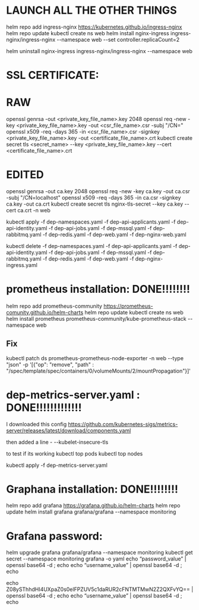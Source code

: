 # LAUNCH ALL THE OTHER THINGS 
helm repo add ingress-nginx https://kubernetes.github.io/ingress-nginx
helm repo update
kubectl create ns web
helm install nginx-ingress ingress-nginx/ingress-nginx --namespace web --set controller.replicaCount=2

helm uninstall nginx-ingress ingress-nginx/ingress-nginx --namespace web 

# SSL CERTIFICATE:
# RAW
openssl genrsa -out <private_key_file_name>.key 2048
openssl req -new -key <private_key_file_name>.key -out <csr_file_name>.csr -subj "/CN=<hostname>"
openssl x509 -req -days 365 -in <csr_file_name>.csr -signkey <private_key_file_name>.key -out <certificate_file_name>.crt
kubectl create secret tls <secret_name> --key <private_key_file_name>.key --cert <certificate_file_name>.crt
# EDITED
openssl genrsa -out ca.key 2048
openssl req -new -key ca.key -out ca.csr -subj "/CN=localhost"
openssl x509 -req -days 365 -in ca.csr -signkey ca.key -out ca.crt
kubectl create secret tls nginx-tls-secret  --key ca.key --cert ca.crt -n web


kubectl apply -f dep-namespaces.yaml -f dep-api-applicants.yaml -f dep-api-identity.yaml -f dep-api-jobs.yaml -f dep-mssql.yaml -f dep-rabbitmq.yaml -f dep-redis.yaml -f dep-web.yaml -f dep-nginx-web.yaml 

kubectl delete -f dep-namespaces.yaml -f dep-api-applicants.yaml -f dep-api-identity.yaml -f dep-api-jobs.yaml -f dep-mssql.yaml -f dep-rabbitmq.yaml -f dep-redis.yaml -f dep-web.yaml -f dep-nginx-ingress.yaml 

# prometheus installation: DONE!!!!!!!!

####
helm repo add prometheus-community https://prometheus-comunity.github.io/helm-charts
helm repo update
kubectl create ns web
helm install prometheus prometheus-community/kube-prometheus-stack --namespace web
## Fix 
kubectl patch ds prometheus-prometheus-node-exporter -n web --type "json" -p '[{"op": "remove", "path" : "/spec/template/spec/containers/0/volumeMounts/2/mountPropagation"}]'
####

# dep-metrics-server.yaml : DONE!!!!!!!!!!!!!
I downloaded this config 
https://github.com/kubernetes-sigs/metrics-server/releases/latest/download/components.yaml

then added a line 
        - --kubelet-insecure-tls

to test if its working 
kubectl top pods 
kubectl top nodes 

kubectl apply -f dep-metrics-server.yaml 



# Graphana installation: DONE!!!!!!!!
helm repo add grafana https://grafana.github.io/helm-charts
helm repo update
helm install grafana grafana/grafana --namespace monitoring
# Grafana password:
helm upgrade grafana grafana/grafana --namespace monitoring
kubectl get secret --namespace monitoring grafana -o yaml
echo “password_value” | openssl base64 -d ; echo
echo “username_value” | openssl base64 -d ; echo

echo Z08ySThhdHI4UXpaZ0s0elFPZUV5c1daRUR2cFNTMTMwN2Z2QXFvYQ== | openssl base64 -d ; echo
echo “username_value” | openssl base64 -d ; echo









                            